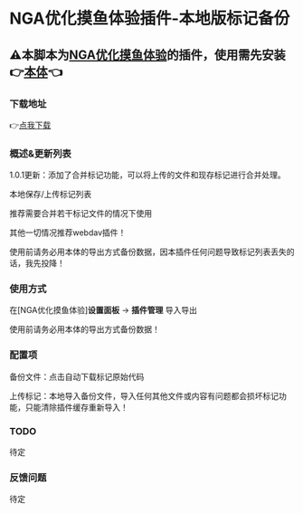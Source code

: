 # NGA优化摸鱼体验插件-本地版标记备份

## ⚠本脚本为[NGA优化摸鱼体验](https://greasyfork.org/zh-CN/scripts/393991-nga%E4%BC%98%E5%8C%96%E6%91%B8%E9%B1%BC%E4%BD%93%E9%AA%8C)的插件，使用需先安装👉[本体](https://greasyfork.org/zh-CN/scripts/393991-nga%E4%BC%98%E5%8C%96%E6%91%B8%E9%B1%BC%E4%BD%93%E9%AA%8C)👈

### 下载地址

👉[点我下载](https://greasyfork.org/zh-CN/scripts/489936)

### 概述&更新列表

1.0.1更新：添加了合并标记功能，可以将上传的文件和现存标记进行合并处理。

本地保存/上传标记列表

推荐需要合并若干标记文件的情况下使用

其他一切情况推荐webdav插件！

使用前请务必用本体的导出方式备份数据，因本插件任何问题导致标记列表丢失的话，我先投降！

### 使用方式

在[NGA优化摸鱼体验]**设置面板** -> **插件管理** 导入导出

使用前请务必用本体的导出方式备份数据！

### 配置项

备份文件：点击自动下载标记原始代码

上传标记：本地导入备份文件，导入任何其他文件或内容有问题都会损坏标记功能，只能清除插件缓存重新导入！

### TODO

待定

### 反馈问题

待定